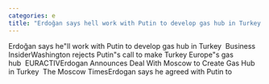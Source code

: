 ```yaml
---
categories: e
title: "Erdoğan says hell work with Putin to develop gas hub in Turkey  Business Insider"
---
```

Erdoğan says he"ll work with Putin to develop gas hub in Turkey&nbsp;&nbsp;Business InsiderWashington rejects Putin"s call to make Turkey Europe"s gas hub&nbsp;&nbsp;EURACTIVErdogan Announces Deal With Moscow to Create Gas Hub in Turkey&nbsp;&nbsp;The Moscow TimesErdogan says he agreed with Putin to